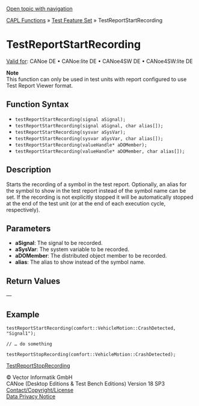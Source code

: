 [Open topic with navigation](../../../../../CANoeDEFamily.htm#Topics/CAPLFunctions/Test/Functions/CAPLfunctionTestReportStartRecording.md)

[CAPL Functions](../../CAPLfunctions.md) » [Test Feature Set](../CAPLfunctionsTFSOverview.md) » TestReportStartRecording

# TestReportStartRecording

[Valid for](../../../Shared/FeatureAvailability.md): CANoe DE • CANoe:lite DE • CANoe4SW DE • CANoe4SW:lite DE

**Note**  
This function can only be used in test units with report configured to use Test Report Viewer format.

## Function Syntax

- `testReportStartRecording(signal aSignal);`
- `testReportStartRecording(signal aSignal, char alias[]);`
- `testReportStartRecording(sysvar aSysVar);`
- `testReportStartRecording(sysvar aSysVar, char alias[]);`
- `testReportStartRecording(valueHandle* aDOMember);`
- `testReportStartRecording(valueHandle* aDOMember, char alias[]);`

## Description

Starts the recording of a symbol in the test report. Optionally, an alias for the symbol to show in the test report instead of the symbol name can be set. If the recording is not explicitly stopped it will be automatically stopped at the end of the test unit (or at the end of each execution cycle, respectively).

## Parameters

- **aSignal**: The signal to be recorded.
- **aSysVar**: The system variable to be recorded.
- **aDOMember**: The distributed object member to be recorded.
- **alias**: The alias to show instead of the symbol name.

## Return Values

—

## Example

```plaintext
testReportStartRecording(comfort::VehicleMotion::CrashDetected, "Signal1");

// … do something

testReportStopRecording(comfort::VehicleMotion::CrashDetected);
```

[TestReportStopRecording](CAPLfunctionTestReportStopRecording.md)

© Vector Informatik GmbH  
CANoe (Desktop Editions & Test Bench Editions) Version 18 SP3  
[Contact/Copyright/License](../../../Shared/ContactCopyrightLicense.md)  
[Data Privacy Notice](https://www.vector.com/int/en/company/get-info/privacy-policy/)
